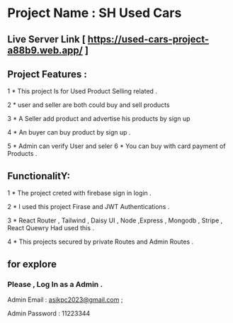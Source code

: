 # Project Name : SH Used Cars 

## Live Server Link [ https://used-cars-project-a88b9.web.app/ ]

## Project Features :

1 * This project Is for Used Product Selling related .

2 *  user and seller are both could buy and sell products 

3 *   A Seller add product and advertise his products by sign up

4  *  An buyer can buy product by sign up .

5  *  Admin can verify User and  seler 
6 *  You can buy with card payment  of Products .


## FunctionalitY: 

1 *  The project creted with firebase sign in  login . 

2 *   I used this project Firase and JWT Authentications .

3 *   React Router , Tailwind ,  Daisy UI ,  Node ,Express , Mongodb , Stripe , React Quewry Had used this .

4 *  This projects secured by private Routes and Admin Routes .

## for explore 
### Please , Log In as a Admin .

Admin Email : asikpc2023@gmail.com  ;

Admin Password : 11223344
